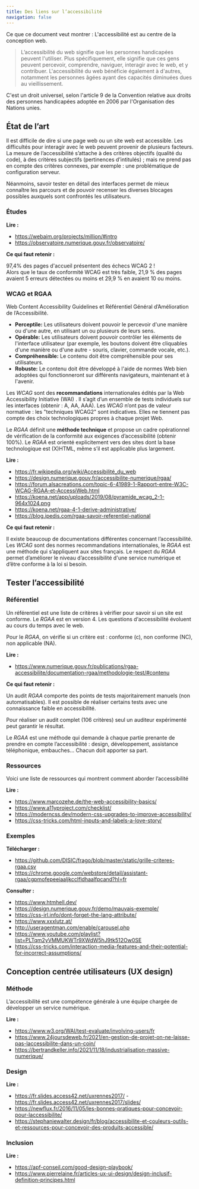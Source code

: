 ```yaml
---
title: Des liens sur l’accessibilité
navigation: false
---
```



Ce que ce document veut montrer : L'accessibilité est au centre de la conception web.

> L’accessibilité du web signifie que les personnes handicapées peuvent l'utiliser. Plus spécifiquement, elle signifie que ces gens peuvent percevoir, comprendre, naviguer, interagir avec le web, et y contribuer. L'accessibilité du web bénéficie également à d'autres, notamment les personnes âgées ayant des capacités diminuées dues au vieillissement.

C'est un droit universel, selon l'article 9 de la Convention relative aux droits des personnes handicapées adoptée en 2006 par l'Organisation des Nations unies.

## État de l’art

Il est difficile de dire si une page web ou un site web est accessible. Les difficultés pour interagir avec le web peuvent provenir de plusieurs facteurs. La mesure de l’accessibilité s’attache à des critères objectifs (qualité du code), à des critères subjectifs (pertinences d’intitulés) ; mais ne prend pas en compte des critères connexes, par exemple : une problématique de configuration serveur.

Néanmoins, savoir tester en détail des interfaces permet de mieux connaître les parcours et de pouvoir recenser les diverses blocages possibles auxquels sont confrontés les utilisateurs.

### Études

**Lire :**

 * <https://webaim.org/projects/million/#intro>
 * <https://observatoire.numerique.gouv.fr/observatoire/>

 **Ce qui faut retenir :**

97,4% des pages d'accueil présentent des échecs WCAG 2 !  
Alors que le taux de conformité WCAG est très faible, 21,9 % des pages avaient 5 erreurs détectées ou moins et 29,9 % en avaient 10 ou moins. 

### WCAG et RGAA

Web Content Accessibility Guidelines et Référentiel Général d’Amélioration de l’Accessibilité.

  * **Perceptile:** Les utilisateurs doivent pouvoir le percevoir d'une manière ou d'une autre, en utilisant un ou plusieurs de leurs sens.
  * **Opérable:** Les utilisateurs doivent pouvoir contrôler les éléments de l'interface utilisateur (par exemple, les boutons doivent être cliquables d'une manière ou d'une autre - souris, clavier, commande vocale, etc.).
  * **Compréhensible:** Le contenu doit être compréhensible pour ses utilisateurs.
  * **Robuste:** Le contenu doit être développé à l'aide de normes Web bien adoptées qui fonctionneront sur différents navigateurs, maintenant et à l'avenir.

Les _WCAG_ sont des **recommandations** internationales édités par la Web Accessibility Initiative (WAI) . Il s’agit d’un ensemble de tests individuels sur les interfaces (obtenir : A, AA, AAA). Les _WCAG_ n’ont pas de valeur normative : les "techniques WCAG2" sont indicatives. Elles ne tiennent pas compte des choix technologiques propres à chaque projet Web.

Le _RGAA_ définit une **méthode technique** et propose un cadre opérationnel de vérification de la conformité aux exigences d’accessibilité (obtenir 100%). Le _RGAA_ est orienté explicitement vers des sites dont la base technologique est (X)HTML, même s’il est applicable plus largement.

**Lire :**
  * <https://fr.wikipedia.org/wiki/Accessibilité_du_web>
  * <https://design.numerique.gouv.fr/accessibilite-numerique/rgaa/>
  * <https://forum.alsacreations.com/topic-6-41989-1-Rapport-entre-W3C-WCAG-RGAA-et-AccessiWeb.html>
  * <https://koena.net/app/uploads/2019/08/pyramide_wcag_2-1-964x1024.png>
  * <https://koena.net/rgaa-4-1-derive-administrative/>
  * <https://blog.ipedis.com/rgaa-savoir-referentiel-national>

**Ce qui faut retenir :**

Il existe beaucoup de documentations différentes concernant l’accessibilité. Les _WCAG_ sont des normes recommandations internationales, le _RGAA_ est une méthode qui s’appliquent aux sites français. Le respect du _RGAA_ permet d’améliorer le niveau d’accessibilité d'une service numérique et d’être conforme à la loi si besoin.

## Tester l’accessibilité

### Référentiel

Un référentiel est une liste de critères à vérifier pour savoir si un site est conforme. Le _RGAA_ est en version 4. Les questions d‘accessibilité évoluent au cours du temps avec le web.

Pour le _RGAA_, on vérifie si un critère est : conforme (c), non conforme (NC), non applicable (NA).

**Lire :**

  * <https://www.numerique.gouv.fr/publications/rgaa-accessibilite/documentation-rgaa/methodologie-test/#contenu>

**Ce qui faut retenir :**

Un audit _RGAA_ comporte des points de tests majoritairement manuels (non automatisables). Il est possible de réaliser certains tests avec une connaissance faible en accessibilité.

Pour réaliser un audit complet (106 critères) seul un auditeur expérimenté peut garantir le résultat.

Le _RGAA_ est une méthode qui demande à chaque partie prenante de prendre en compte l’accessibilité : design, développement, assistance téléphonique, embauches… Chacun doit apporter sa part.

### Ressources

Voici une liste de ressources qui montrent comment aborder l’accessibilité

**Lire :**

 * <https://www.marcozehe.de/the-web-accessibility-basics/>
 * <https://www.a11yproject.com/checklist/>
 * <https://moderncss.dev/modern-css-upgrades-to-improve-accessibility/>
 * <https://css-tricks.com/html-inputs-and-labels-a-love-story/>

### Exemples

**Télécharger :**

  * <https://github.com/DISIC/frago/blob/master/static/grille-criteres-rgaa.csv>
  * <https://chrome.google.com/webstore/detail/assistant-rgaa/cgpmofepeeiaaljkcclfldhaalfpcand?hl=fr>

**Consulter :**

 * <https://www.htmhell.dev/>
 * <https://design.numerique.gouv.fr/demo/mauvais-exemple/>
 * <https://css-irl.info/dont-forget-the-lang-attribute/>
 * <https://www.xxxlutz.at/>
 * <http://useragentman.com/enable/carousel.php>
 * <https://www.youtube.com/playlist?list=PLTqm2yVMMUKWTr9XWdW5hJ9tk512Ow0SE>
 * <https://css-tricks.com/interaction-media-features-and-their-potential-for-incorrect-assumptions/>

## Conception centrée utilisateurs (UX design)

### Méthode

L’accessibilité est une compétence générale à une équipe chargée de développer un service numérique.

**Lire :**
  * <https://www.w3.org/WAI/test-evaluate/involving-users/fr>
  * <https://www.24joursdeweb.fr/2021/en-gestion-de-projet-on-ne-laisse-pas-laccessibilite-dans-un-coin/>
  * <https://bertrandkeller.info/2021/11/18/industrialisation-massive-numerique/>

### Design

**Lire :**

* <https://fr.slides.access42.net/uxrennes2017/> - <https://fr.slides.access42.net/uxrennes2017/slides/>
* <https://newflux.fr/2016/11/05/les-bonnes-pratiques-pour-concevoir-pour-laccessibilite/>
* <https://stephaniewalter.design/fr/blog/accessibilite-et-couleurs-outils-et-ressources-pour-concevoir-des-produits-accessible/>

### Inclusion

**Lire :**

 * <https://apf-conseil.com/good-design-playbook/>
 * <https://www.pierrelaine.fr/articles-ux-ui-design/design-inclusif-definition-principes.html>
